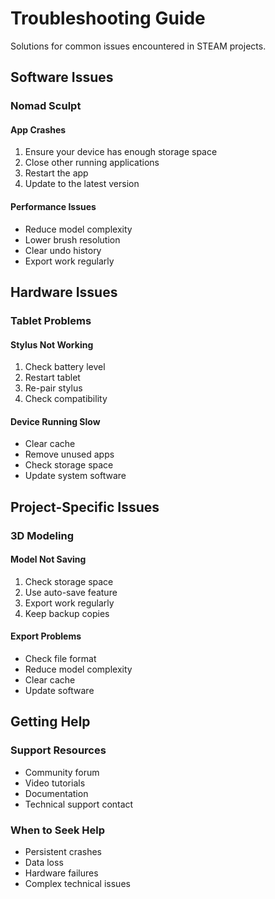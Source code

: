 # Troubleshooting Guide

Solutions for common issues encountered in STEAM projects.

## Software Issues

### Nomad Sculpt

#### App Crashes
1. Ensure your device has enough storage space
2. Close other running applications
3. Restart the app
4. Update to the latest version

#### Performance Issues
- Reduce model complexity
- Lower brush resolution
- Clear undo history
- Export work regularly

## Hardware Issues

### Tablet Problems

#### Stylus Not Working
1. Check battery level
2. Restart tablet
3. Re-pair stylus
4. Check compatibility

#### Device Running Slow
- Clear cache
- Remove unused apps
- Check storage space
- Update system software

## Project-Specific Issues

### 3D Modeling

#### Model Not Saving
1. Check storage space
2. Use auto-save feature
3. Export work regularly
4. Keep backup copies

#### Export Problems
- Check file format
- Reduce model complexity
- Clear cache
- Update software

## Getting Help

### Support Resources
- Community forum
- Video tutorials
- Documentation
- Technical support contact

### When to Seek Help
- Persistent crashes
- Data loss
- Hardware failures
- Complex technical issues 